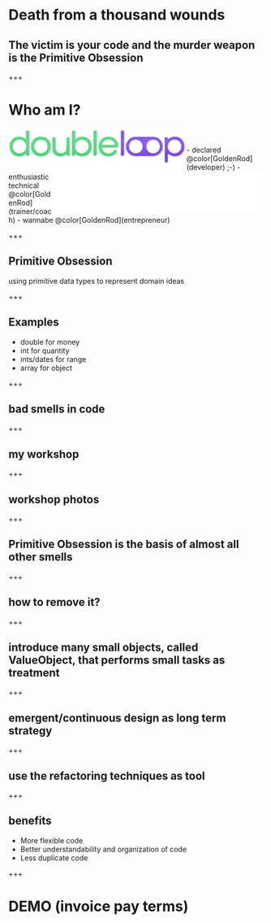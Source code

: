 # Death from a thousand wounds
## The victim is your code and the murder weapon is the Primitive Obsession
<!-- 
# @color[GoldenRod](foo)
# @color[IndianRed](bar)
 -->

+++
# Who am I?
<img align="left" src="assets/doubleloop.png">
<img align="right" height="79" src="assets/avanscoperta-bianco.png">
<br /><br />
- declared @color[GoldenRod](developer) ;-)
- enthusiastic technical @color[GoldenRod](trainer/coach)
- wannabe @color[GoldenRod](entrepreneur)

+++

## Primitive Obsession
using primitive data types to represent domain ideas

+++

## Examples
- double for money
- int for quantity
- ints/dates for range
- array for object

+++

## bad smells in code

+++

## my workshop

+++

## workshop photos

+++

## Primitive Obsession is the basis of almost all other smells

+++

## how to remove it?

+++

## introduce many small objects, called ValueObject, that performs small tasks as treatment

+++

## emergent/continuous design as long term strategy

+++

## use the refactoring techniques as tool

+++

## benefits
- More flexible code
- Better understandability and organization of code
- Less duplicate code

+++

# DEMO (invoice pay terms)